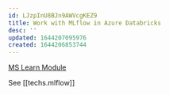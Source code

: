```yaml
---
id: LJzpInU8BJn9AWVcgKEZ9
title: Work with MLflow in Azure Databricks
desc: ''
updated: 1644207095976
created: 1644206853744
---
```


[MS Learn Module](https://docs.microsoft.com/en-us/learn/modules/work-with-mlflow-azure-databricks/)

See [[techs.mlflow]]